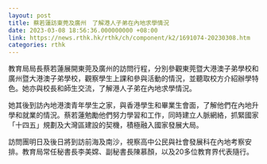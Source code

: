 ```yaml
---
layout: post
title: 蔡若蓮訪東莞及廣州　了解港人子弟在內地求學情況
date: 2023-03-08 18:56:36.000000000 +08:00
link: https://news.rthk.hk/rthk/ch/component/k2/1691074-20230308.htm
categories: rthk
---
```


教育局局長蔡若蓮展開東莞及廣州的訪問行程，分別參觀東莞暨大港澳子弟學校和廣州暨大港澳子弟學校，觀察學生上課和參與活動的情況，並聽取校方介紹辦學特色。她亦與校長和師生交流，了解港人子弟在內地求學情況。
 
她其後到訪內地港澳青年學生之家，與香港學生和畢業生會面，了解他們在內地升學和就業的情況。蔡若蓮勉勵他們努力學習和工作，同時建立人脈網絡，抓緊國家「十四五」規劃及大灣區建設的契機，積極融入國家發展大局。
 
訪問團明日及後日將到訪前海及南沙，視察高中公民與社會發展科在內地考察安排。教育局常任秘書長李美嫦、副秘書長陳慕顏，以及20多位教育界代表隨行。
